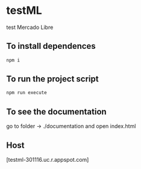 # testML
test Mercado Libre

## To install dependences

```bash
npm i
```

## To run the project script

```bash
npm run execute
```

## To see the documentation

go to folder ->  ./documentation
and open index.html


## Host 

[testml-301116.uc.r.appspot.com]